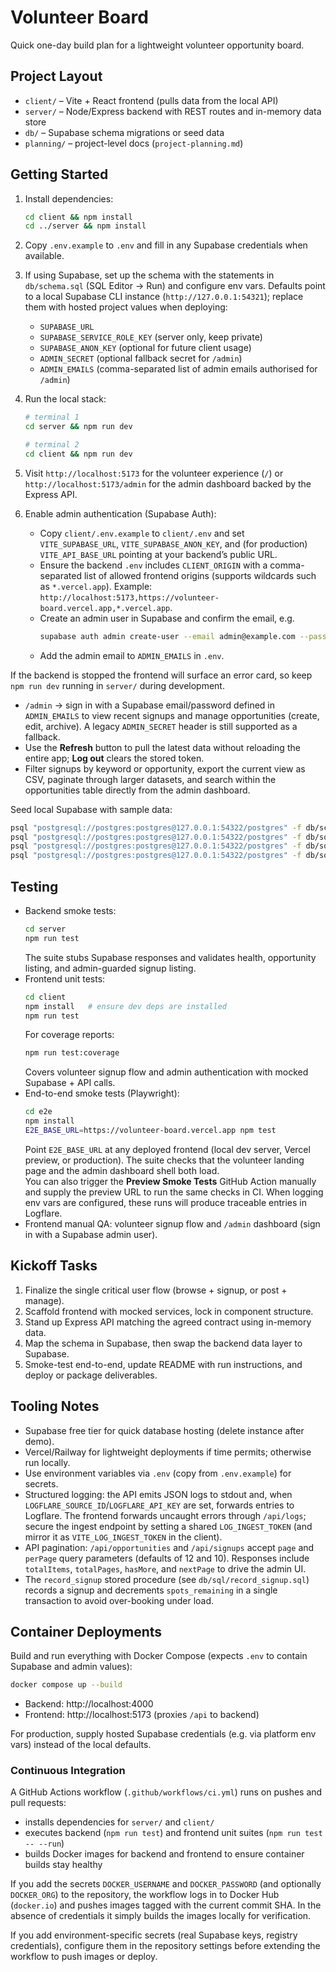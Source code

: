 # Volunteer Board

Quick one-day build plan for a lightweight volunteer opportunity board.

## Project Layout

- `client/` – Vite + React frontend (pulls data from the local API)
- `server/` – Node/Express backend with REST routes and in-memory data store
- `db/` – Supabase schema migrations or seed data
- `planning/` – project-level docs (`project-planning.md`)

## Getting Started

1. Install dependencies:
   ```bash
   cd client && npm install
   cd ../server && npm install
   ```
2. Copy `.env.example` to `.env` and fill in any Supabase credentials when available.
3. If using Supabase, set up the schema with the statements in `db/schema.sql` (SQL Editor → Run) and configure env vars. Defaults point to a local Supabase CLI instance (`http://127.0.0.1:54321`); replace them with hosted project values when deploying:
   - `SUPABASE_URL`
   - `SUPABASE_SERVICE_ROLE_KEY` (server only, keep private)
   - `SUPABASE_ANON_KEY` (optional for future client usage)
   - `ADMIN_SECRET` (optional fallback secret for `/admin`)
   - `ADMIN_EMAILS` (comma-separated list of admin emails authorised for `/admin`)
4. Run the local stack:
   ```bash
   # terminal 1
   cd server && npm run dev

   # terminal 2
   cd client && npm run dev
   ```
5. Visit `http://localhost:5173` for the volunteer experience (`/`) or `http://localhost:5173/admin` for the admin dashboard backed by the Express API.

6. Enable admin authentication (Supabase Auth):
   - Copy `client/.env.example` to `client/.env` and set `VITE_SUPABASE_URL`, `VITE_SUPABASE_ANON_KEY`, and (for production) `VITE_API_BASE_URL` pointing at your backend’s public URL.
   - Ensure the backend `.env` includes `CLIENT_ORIGIN` with a comma-separated list of allowed frontend origins (supports wildcards such as `*.vercel.app`). Example: `http://localhost:5173,https://volunteer-board.vercel.app,*.vercel.app`.
   - Create an admin user in Supabase and confirm the email, e.g.
     ```bash
     supabase auth admin create-user --email admin@example.com --password "YourSecurePass123" --email-confirm true
     ```
   - Add the admin email to `ADMIN_EMAILS` in `.env`.

If the backend is stopped the frontend will surface an error card, so keep `npm run dev` running in `server/` during development.

- `/admin` → sign in with a Supabase email/password defined in `ADMIN_EMAILS` to view recent signups and manage opportunities (create, edit, archive). A legacy `ADMIN_SECRET` header is still supported as a fallback.
- Use the **Refresh** button to pull the latest data without reloading the entire app; **Log out** clears the stored token.
- Filter signups by keyword or opportunity, export the current view as CSV, paginate through larger datasets, and search within the opportunities table directly from the admin dashboard.

Seed local Supabase with sample data:
```bash
psql "postgresql://postgres:postgres@127.0.0.1:54322/postgres" -f db/schema.sql
psql "postgresql://postgres:postgres@127.0.0.1:54322/postgres" -f db/sql/seed-opportunities.sql
psql "postgresql://postgres:postgres@127.0.0.1:54322/postgres" -f db/sql/seed-signups.sql
psql "postgresql://postgres:postgres@127.0.0.1:54322/postgres" -f db/sql/record_signup.sql
```

## Testing

- Backend smoke tests:  
  ```bash
  cd server
  npm run test
  ```
  The suite stubs Supabase responses and validates health, opportunity listing, and admin-guarded signup listing.
- Frontend unit tests:  
  ```bash
  cd client
  npm install   # ensure dev deps are installed
  npm run test
  ```
  For coverage reports:
  ```bash
  npm run test:coverage
  ```
  Covers volunteer signup flow and admin authentication with mocked Supabase + API calls.
- End-to-end smoke tests (Playwright):
  ```bash
  cd e2e
  npm install
  E2E_BASE_URL=https://volunteer-board.vercel.app npm test
  ```
  Point `E2E_BASE_URL` at any deployed frontend (local dev server, Vercel preview, or production). The suite checks that the volunteer landing page and the admin dashboard shell both load.  
  You can also trigger the **Preview Smoke Tests** GitHub Action manually and supply the preview URL to run the same checks in CI. When logging env vars are configured, these runs will produce traceable entries in Logflare.
- Frontend manual QA: volunteer signup flow and `/admin` dashboard (sign in with a Supabase admin user).

## Kickoff Tasks

1. Finalize the single critical user flow (browse + signup, or post + manage).
2. Scaffold frontend with mocked services, lock in component structure.
3. Stand up Express API matching the agreed contract using in-memory data.
4. Map the schema in Supabase, then swap the backend data layer to Supabase.
5. Smoke-test end-to-end, update README with run instructions, and deploy or package deliverables.

## Tooling Notes

- Supabase free tier for quick database hosting (delete instance after demo).
- Vercel/Railway for lightweight deployments if time permits; otherwise run locally.
- Use environment variables via `.env` (copy from `.env.example`) for secrets.
- Structured logging: the API emits JSON logs to stdout and, when
  `LOGFLARE_SOURCE_ID`/`LOGFLARE_API_KEY` are set, forwards entries to Logflare.
  The frontend forwards uncaught errors through `/api/logs`; secure the ingest
  endpoint by setting a shared `LOG_INGEST_TOKEN` (and mirror it as
  `VITE_LOG_INGEST_TOKEN` in the client).
- API pagination: `/api/opportunities` and `/api/signups` accept `page` and
  `perPage` query parameters (defaults of 12 and 10). Responses include
  `totalItems`, `totalPages`, `hasMore`, and `nextPage` to drive the admin UI.
- The `record_signup` stored procedure (see `db/sql/record_signup.sql`) records
  a signup and decrements `spots_remaining` in a single transaction to avoid
  over-booking under load.

## Container Deployments

Build and run everything with Docker Compose (expects `.env` to contain Supabase and admin values):

```bash
docker compose up --build
```

- Backend: http://localhost:4000  
- Frontend: http://localhost:5173 (proxies `/api` to backend)

For production, supply hosted Supabase credentials (e.g. via platform env vars) instead of the local defaults.

### Continuous Integration

A GitHub Actions workflow (`.github/workflows/ci.yml`) runs on pushes and pull requests:

- installs dependencies for `server/` and `client/`
- executes backend (`npm run test`) and frontend unit suites (`npm run test -- --run`)
- builds Docker images for backend and frontend to ensure container builds stay healthy

If you add the secrets `DOCKER_USERNAME` and `DOCKER_PASSWORD` (and optionally `DOCKER_ORG`) to the repository, the workflow logs in to Docker Hub (`docker.io`) and pushes images tagged with the current commit SHA.
In the absence of credentials it simply builds the images locally for verification.

If you add environment-specific secrets (real Supabase keys, registry credentials), configure them in the repository settings before extending the workflow to push images or deploy.
